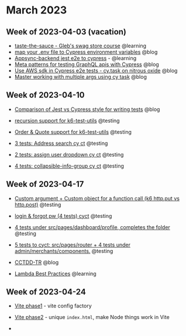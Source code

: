 # March 2023

## Week of 2023-04-03 (vacation)

- [taste-the-sauce - Gleb's swag store course](https://github.com/muratkeremozcan/taste-the-sauce) @learning
- [map your .env file to Cypress environment variables](https://www.youtube.com/watch?v=fq-VDY6VQls) @blog
- [Appsync-backend jest e2e to cypress](https://github.com/muratkeremozcan/appsyncmasterclass-backend) - @learning
- [Meta patterns for testing GraphQL apis with Cypress](https://www.youtube.com/watch?v=qPLEGJnd6E8) @blog
- [Use AWS sdk in Cypress e2e tests - cy.task on nitrous oxide](https://www.youtube.com/watch?v=krcV6p4daxM) @blog
- [Master working with multiple args using cy task](https://www.youtube.com/watch?v=OH-ptCdYPxU) @blog

## Week of 2023-04-10

- [Comparison of Jest vs Cypress style for writing tests](https://www.youtube.com/watch?v=jTgT3VGhqKw) @blog

- [recursion support for k6-test-utils](https://github.com/helloextend/k6-test-utils/pull/33) @testing

- [Order & Quote support for k6-test-utils](https://github.com/helloextend/k6-test-utils/pull/31) @testing

- [3 tests: Address search cy ct](https://github.com/helloextend/client/pull/6104) @testing

- [2 tests: assign user dropdown cy ct](https://github.com/helloextend/client/pull/6117) @testing

- [4 tests: collapsible-info-group cy ct](https://github.com/helloextend/client/pull/6131) @testing

## Week of 2023-04-17

- [Custom argument + Custom object for a function call (k6 http.put vs http.post)](https://github.com/helloextend/k6-test-utils/pull/34#pullrequestreview-1390081258) @testing
- [login & forgot pw (4 tests) cyct](https://github.com/helloextend/client/pull/6145) @testing

- [4 tests under src/pages/dashboard/profile, completes the folder](https://github.com/helloextend/client/pull/6153) @testing

- [5 tests to cyct: src/pages/router + 4 tests under admin/merchants/components.](https://github.com/helloextend/client/pull/6175) @testing

- [CCTDD-TR](https://muratkerem.gitbook.io/cctdd-tr) @blog

- [Lambda Best Practices](https://github.com/muratkeremozcan/books/blob/master/aws/Lambda-best-practices/Lambda%20best%20practices.md) @learning

## Week of 2023-04-24

- [Vite phase1](https://github.com/helloextend/client/pull/6205) - vite config factory

- [Vite phase2](https://github.com/helloextend/client/pull/6225) - unique `index.html`, make Node things work in Vite

- 

  
